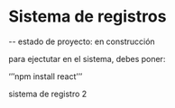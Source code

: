 <h1> Sistema de registros </h1>
-- estado de proyecto: en construcción

para ejectutar en el sistema, debes poner:

‘’’npm install react’’’

sistema de registro 2
